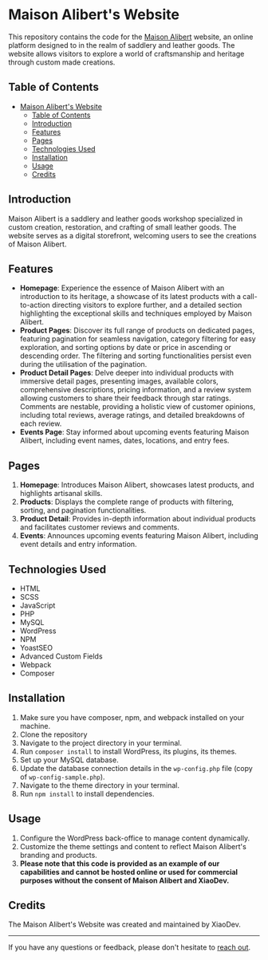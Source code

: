 # Maison Alibert's Website
This repository contains the code for the [Maison Alibert](https://maisonalibert.fr/) website, an online platform designed to in the realm of saddlery and leather goods. The website allows visitors to explore a world of craftsmanship and heritage through custom made creations.

## Table of Contents
- [Maison Alibert's Website](#maison-aliberts-website)
  - [Table of Contents](#table-of-contents)
  - [Introduction](#introduction)
  - [Features](#features)
  - [Pages](#pages)
  - [Technologies Used](#technologies-used)
  - [Installation](#installation)
  - [Usage](#usage)
  - [Credits](#credits)

## Introduction
Maison Alibert is a saddlery and leather goods workshop specialized in custom creation, restoration, and crafting of small leather goods. The website serves as a digital storefront, welcoming users to see the creations of Maison Alibert.

## Features
- **Homepage**: Experience the essence of Maison Alibert with an introduction to its heritage, a showcase of its latest products with a call-to-action directing visitors to explore further, and a detailed section highlighting the exceptional skills and techniques employed by Maison Alibert.
- **Product Pages**: Discover its full range of products on dedicated pages, featuring pagination for seamless navigation, category filtering for easy exploration, and sorting options by date or price in ascending or descending order. The filtering and sorting functionalities persist even during the utilisation of the pagination.
- **Product Detail Pages**: Delve deeper into individual products with immersive detail pages, presenting images, available colors, comprehensive descriptions, pricing information, and a review system allowing customers to share their feedback through star ratings. Comments are nestable, providing a holistic view of customer opinions, including total reviews, average ratings, and detailed breakdowns of each review.
- **Events Page**: Stay informed about upcoming events featuring Maison Alibert, including event names, dates, locations, and entry fees.

## Pages
1. **Homepage**: Introduces Maison Alibert, showcases latest products, and highlights artisanal skills.
2. **Products**: Displays the complete range of products with filtering, sorting, and pagination functionalities.
3. **Product Detail**: Provides in-depth information about individual products and facilitates customer reviews and comments.
4. **Events**: Announces upcoming events featuring Maison Alibert, including event details and entry information.

## Technologies Used
- HTML
- SCSS
- JavaScript
- PHP
- MySQL
- WordPress
- NPM
- YoastSEO
- Advanced Custom Fields
- Webpack
- Composer

## Installation
1. Make sure you have composer, npm, and webpack installed on your machine.
2. Clone the repository
3. Navigate to the project directory in your terminal.
4. Run `composer install` to install WordPress, its plugins, its themes.
5. Set up your MySQL database.
6. Update the database connection details in the `wp-config.php` file (copy of `wp-config-sample.php`).
7. Navigate to the theme directory in your terminal.
8. Run `npm install` to install dependencies.

## Usage
1. Configure the WordPress back-office to manage content dynamically.
2. Customize the theme settings and content to reflect Maison Alibert's branding and products.
3. **Please note that this code is provided as an example of our capabilities and cannot be hosted online or used for commercial purposes without the consent of Maison Alibert and XiaoDev.**

## Credits
The Maison Alibert's Website was created and maintained by XiaoDev.

---

If you have any questions or feedback, please don't hesitate to [reach out](mailto:&#99;o&#110;&#116;%61%63t&#64;&#120;&#105;a&#111;&#100;%65%76%2e&#102;%72).